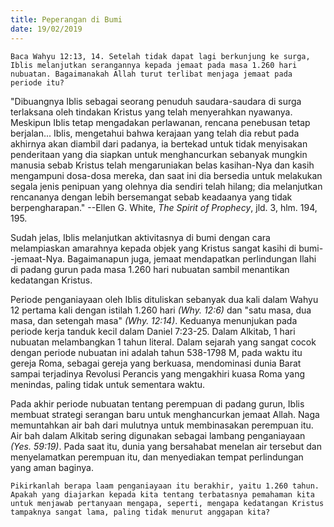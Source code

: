 ```yaml
---
title: Peperangan di Bumi
date: 19/02/2019
---
```


`Baca Wahyu 12:13, 14. Setelah tidak dapat lagi berkunjung ke surga, Iblis melanjutkan serangannya kepada jemaat pada masa 1.260 hari nubuatan. Bagaimanakah Allah turut terlibat menjaga jemaat pada periode itu?`

"Dibuangnya Iblis sebagai seorang penuduh saudara-saudara di surga terlaksana oleh tindakan Kristus yang telah menyerahkan nyawanya. Meskipun Iblis tetap mengadakan perlawanan, rencana penebusan tetap berjalan... Iblis, mengetahui bahwa kerajaan yang telah dia rebut pada akhirnya akan diambil dari padanya, ia bertekad untuk tidak menyisakan penderitaan yang dia siapkan untuk menghancurkan sebanyak mungkin manusia sebab Kristus telah mengaruniakan belas kasihan-Nya dan kasih mengampuni dosa-dosa mereka, dan saat ini dia bersedia untuk melakukan segala jenis penipuan yang olehnya dia sendiri telah hilang; dia melanjutkan rencananya dengan lebih bersemangat sebab keadaanya yang tidak berpengharapan." --Ellen G. White, _The Spirit of Prophecy_, jld. 3, hlm. 194, 195.

Sudah jelas, Iblis melanjutkan aktivitasnya di bumi dengan cara melampiaskan amarahnya kepada objek yang Kristus sangat kasihi di bumi--jemaat-Nya. Bagaimanapun juga, jemaat mendapatkan perlindungan Ilahi di padang gurun pada masa 1.260 hari nubuatan sambil menantikan kedatangan Kristus.

Periode penganiayaan oleh Iblis dituliskan sebanyak dua kali dalam Wahyu 12 pertama kali dengan istilah 1.260 hari _(Why. 12:6)_ dan "satu masa, dua masa, dan setengah masa" _(Why. 12:14)_. Keduanya menunjukan pada periode kerja tanduk kecil dalam Daniel 7:23-25. Dalam Alkitab, 1 hari nubuatan melambangkan 1 tahun literal. Dalam sejarah yang sangat cocok dengan periode nubuatan ini adalah tahun 538-1798 M, pada waktu itu gereja Roma, sebagai gereja yang berkuasa, mendominasi dunia Barat sampai terjadinya Revolusi Perancis yang mengakhiri kuasa Roma yang menindas, paling tidak untuk sementara waktu.

Pada akhir periode nubuatan tentang perempuan di padang gurun, Iblis membuat strategi serangan baru untuk menghancurkan jemaat Allah. Naga memuntahkan air bah dari mulutnya untuk membinasakan perempuan itu. Air bah dalam Alkitab sering digunakan sebagai lambang penganiayaan _(Yes. 59:19)_. Pada saat itu, dunia yang bersahabat menelan air tersebut dan menyelamatkan perempuan itu, dan menyediakan tempat perlindungan yang aman baginya.

`Pikirkanlah berapa laam penganiayaan itu berakhir, yaitu 1.260 tahun. Apakah yang diajarkan kepada kita tentang terbatasnya pemahaman kita untuk menjawab pertanyaan mengapa, seperti, mengapa kedatangan Kristus tampaknya sangat lama, paling tidak menurut anggapan kita?`

